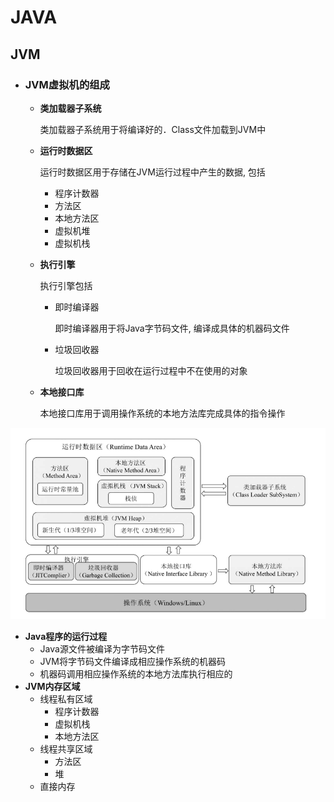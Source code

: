 # JAVA

## JVM

- ### JVM虚拟机的组成

  - **类加载器子系统**

    类加载器子系统用于将编译好的．Class文件加载到JVM中

  - **运行时数据区**

    运行时数据区用于存储在JVM运行过程中产生的数据, 包括

    - 程序计数器
    - 方法区
    - 本地方法区
    - 虚拟机堆
    - 虚拟机栈

  - **执行引擎**

    执行引擎包括

    - 即时编译器

      即时编译器用于将Java字节码文件, 编译成具体的机器码文件

    - 垃圾回收器

      垃圾回收器用于回收在运行过程中不在使用的对象

  - **本地接口库**

    本地接口库用于调用操作系统的本地方法库完成具体的指令操作

![JVM组成](..\图片\面试\JVM组成.png)

- **Java程序的运行过程**
  - Java源文件被编译为字节码文件
  - JVM将字节码文件编译成相应操作系统的机器码
  - 机器码调用相应操作系统的本地方法库执行相应的
- **JVM内存区域**
  - 线程私有区域
    - 程序计数器
    - 虚拟机栈
    - 本地方法区
  - 线程共享区域
    - 方法区
    - 堆
  - 直接内存
